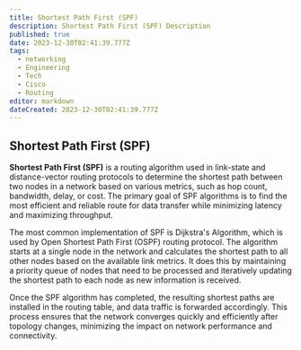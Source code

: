 ```yaml
---
title: Shortest Path First (SPF)
description: Shortest Path First (SPF) Description
published: true
date: 2023-12-30T02:41:39.777Z
tags:
  - networking
  - Engineering
  - Tech
  - Cisco
  - Routing
editor: markdown
dateCreated: 2023-12-30T02:41:39.777Z
---
```

## Shortest Path First (SPF)

**Shortest Path First (SPF)** is a routing algorithm used in link-state and distance-vector routing protocols to determine the shortest path between two nodes in a network based on various metrics, such as hop count, bandwidth, delay, or cost. The primary goal of SPF algorithms is to find the most efficient and reliable route for data transfer while minimizing latency and maximizing throughput.

The most common implementation of SPF is Dijkstra's Algorithm, which is used by Open Shortest Path First (OSPF) routing protocol. The algorithm starts at a single node in the network and calculates the shortest path to all other nodes based on the available link metrics. It does this by maintaining a priority queue of nodes that need to be processed and iteratively updating the shortest path to each node as new information is received.

Once the SPF algorithm has completed, the resulting shortest paths are installed in the routing table, and data traffic is forwarded accordingly. This process ensures that the network converges quickly and efficiently after topology changes, minimizing the impact on network performance and connectivity.
